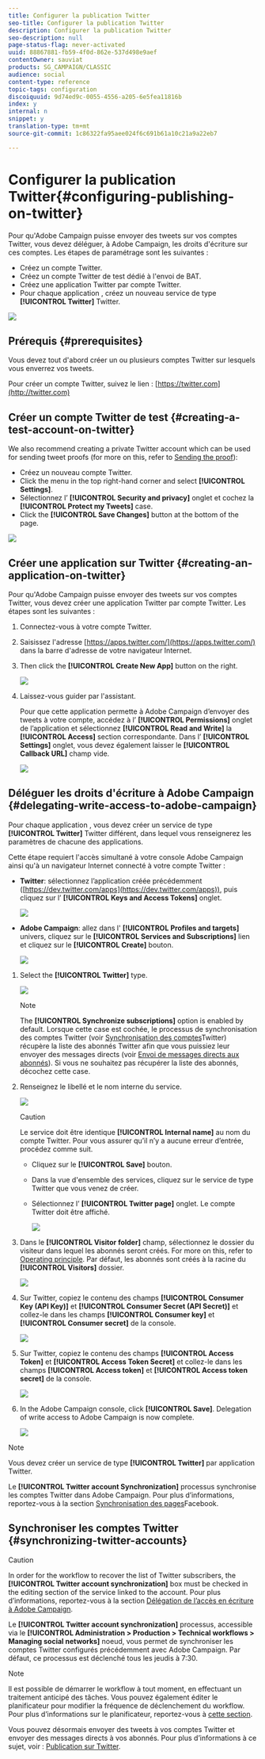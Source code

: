 ```yaml
---
title: Configurer la publication Twitter
seo-title: Configurer la publication Twitter
description: Configurer la publication Twitter
seo-description: null
page-status-flag: never-activated
uuid: 88867881-fb59-4f0d-862e-537d498e9aef
contentOwner: sauviat
products: SG_CAMPAIGN/CLASSIC
audience: social
content-type: reference
topic-tags: configuration
discoiquuid: 9d74ed9c-0055-4556-a205-6e5fea11816b
index: y
internal: n
snippet: y
translation-type: tm+mt
source-git-commit: 1c86322fa95aee024f6c691b61a10c21a9a22eb7

---
```



# Configurer la publication Twitter{#configuring-publishing-on-twitter}

Pour qu&#39;Adobe Campaign puisse envoyer des tweets sur vos comptes Twitter, vous devez déléguer, à Adobe Campaign, les droits d&#39;écriture sur ces comptes. Les étapes de paramétrage sont les suivantes :

* Créez un compte Twitter.
* Créez un compte Twitter de test dédié à l&#39;envoi de BAT.
* Créez une application Twitter par compte Twitter.
* Pour chaque application , créez un nouveau service de type **[!UICONTROL Twitter]** Twitter.

![](assets/social_diagram_twitter_service.png)

## Prérequis {#prerequisites}

Vous devez tout d&#39;abord créer un ou plusieurs comptes Twitter sur lesquels vous enverrez vos tweets.

Pour créer un compte Twitter, suivez le lien : [https://twitter.com](http://twitter.com)

## Créer un compte Twitter de test {#creating-a-test-account-on-twitter}

We also recommend creating a private Twitter account which can be used for sending tweet proofs (for more on this, refer to [Sending the proof](../../social/using/publishing-on-twitter.md#sending-the-proof)):

* Créez un nouveau compte Twitter.
* Click the menu in the top right-hand corner and select **[!UICONTROL Settings]**.
* Sélectionnez l’ **[!UICONTROL Security and privacy]** onglet et cochez la **[!UICONTROL Protect my Tweets]** case.
* Click the **[!UICONTROL Save Changes]** button at the bottom of the page.

![](assets/social_twitter_test_page.png)

## Créer une application sur Twitter {#creating-an-application-on-twitter}

Pour qu&#39;Adobe Campaign puisse envoyer des tweets sur vos comptes Twitter, vous devez créer une application Twitter par compte Twitter. Les étapes sont les suivantes :

1. Connectez-vous à votre compte Twitter.
1. Saisissez l&#39;adresse [https://apps.twitter.com/](https://apps.twitter.com/) dans la barre d&#39;adresse de votre navigateur Internet.
1. Then click the **[!UICONTROL Create New App]** button on the right.

   ![](assets/social_create_twitter_app_001.png)

1. Laissez-vous guider par l&#39;assistant.

   Pour que cette application permette à Adobe Campaign d’envoyer des tweets à votre compte, accédez à l’ **[!UICONTROL Permissions]** onglet de l’application et sélectionnez **[!UICONTROL Read and Write]** la **[!UICONTROL Access]** section correspondante. Dans l’ **[!UICONTROL Settings]** onglet, vous devez également laisser le **[!UICONTROL Callback URL]** champ vide.

   ![](assets/social_create_twitter_app_002.png)

## Déléguer les droits d&#39;écriture à Adobe Campaign {#delegating-write-access-to-adobe-campaign}

Pour chaque application , vous devez créer un service de type **[!UICONTROL Twitter]** Twitter différent, dans lequel vous renseignerez les paramètres de chacune des applications.

Cette étape requiert l&#39;accès simultané à votre console Adobe Campaign ainsi qu&#39;à un navigateur Internet connecté à votre compte Twitter :

* **Twitter**: sélectionnez l’application créée précédemment ([https://dev.twitter.com/apps](https://dev.twitter.com/apps)), puis cliquez sur l’ **[!UICONTROL Keys and Access Tokens]** onglet.

   ![](assets/social_twitter_service_002.png)

* **Adobe Campaign**: allez dans l&#39; **[!UICONTROL Profiles and targets]** univers, cliquez sur le **[!UICONTROL Services and Subscriptions]** lien et cliquez sur le **[!UICONTROL Create]** bouton.

   ![](assets/social_twitter_service_007.png)

1. Select the **[!UICONTROL Twitter]** type.

   ![](assets/social_twitter_service_008.png)

   >[!NOTE]
   >
   >The **[!UICONTROL Synchronize subscriptions]** option is enabled by default. Lorsque cette case est cochée, le processus de synchronisation des comptes Twitter (voir [Synchronisation des comptes](#synchronizing-twitter-accounts)Twitter) récupère la liste des abonnés Twitter afin que vous puissiez leur envoyer des messages directs (voir [Envoi de messages directs aux abonnés](../../social/using/publishing-on-twitter.md#sending-direct-messages-to-subscribers)). Si vous ne souhaitez pas récupérer la liste des abonnés, décochez cette case.

1. Renseignez le libellé et le nom interne du service.

   ![](assets/social_twitter_service_009.png)

   >[!CAUTION]
   >
   >Le service doit être identique **[!UICONTROL Internal name]** au nom du compte Twitter. Pour vous assurer qu’il n’y a aucune erreur d’entrée, procédez comme suit.

   * Cliquez sur le **[!UICONTROL Save]** bouton.
   * Dans la vue d&#39;ensemble des services, cliquez sur le service de type Twitter que vous venez de créer.
   * Sélectionnez l’ **[!UICONTROL Twitter page]** onglet. Le compte Twitter doit être affiché.

      ![](assets/social_twitter_service_010.png)

1. Dans le **[!UICONTROL Visitor folder]** champ, sélectionnez le dossier du visiteur dans lequel les abonnés seront créés. For more on this, refer to [Operating principle](../../social/using/publishing-on-twitter.md#operating-principle). Par défaut, les abonnés sont créés à la racine du **[!UICONTROL Visitors]** dossier.

   ![](assets/social_twitter_service_010_b.png)

1. Sur Twitter, copiez le contenu des champs **[!UICONTROL Consumer Key (API Key)]** et **[!UICONTROL Consumer Secret (API Secret)]** et collez-le dans les champs **[!UICONTROL Consumer key]** et **[!UICONTROL Consumer secret]** de la console.

   ![](assets/social_twitter_service_012.png)

1. Sur Twitter, copiez le contenu des champs **[!UICONTROL Access Token]** et **[!UICONTROL Access Token Secret]** et collez-le dans les champs **[!UICONTROL Access token]** et **[!UICONTROL Access token secret]** de la console.

   ![](assets/social_twitter_service_013.png)

1. In the Adobe Campaign console, click **[!UICONTROL Save]**. Delegation of write access to Adobe Campaign is now complete.

   ![](assets/social_twitter_service_014.png)

>[!NOTE]
>
>Vous devez créer un service de type **[!UICONTROL Twitter]** par application Twitter.

Le **[!UICONTROL Twitter account Synchronization]** processus synchronise les comptes Twitter dans Adobe Campaign. Pour plus d’informations, reportez-vous à la section [Synchronisation des pages](../../social/using/publishing-on-facebook-walls.md#synchronizing-facebook-pages)Facebook.

## Synchroniser les comptes Twitter {#synchronizing-twitter-accounts}

>[!CAUTION]
>
>In order for the workflow to recover the list of Twitter subscribers, the **[!UICONTROL Twitter account synchronization]** box must be checked in the editing section of the service linked to the account. Pour plus d’informations, reportez-vous à la section [Délégation de l’accès en écriture à Adobe Campaign](#delegating-write-access-to-adobe-campaign).

Le **[!UICONTROL Twitter account synchronization]** processus, accessible via le **[!UICONTROL Administration > Production > Technical workflows > Managing social networks]** noeud, vous permet de synchroniser les comptes Twitter configurés précédemment avec Adobe Campaign. Par défaut, ce processus est déclenché tous les jeudis à 7:30.

>[!NOTE]
>
>Il est possible de démarrer le workflow à tout moment, en effectuant un traitement anticipé des tâches. Vous pouvez également éditer le planificateur pour modifier la fréquence de déclenchement du workflow. Pour plus d’informations sur le planificateur, reportez-vous à [cette section](../../workflow/using/scheduler.md).

Vous pouvez désormais envoyer des tweets à vos comptes Twitter et envoyer des messages directs à vos abonnés. Pour plus d’informations à ce sujet, voir : [Publication sur Twitter](../../social/using/publishing-on-twitter.md).
